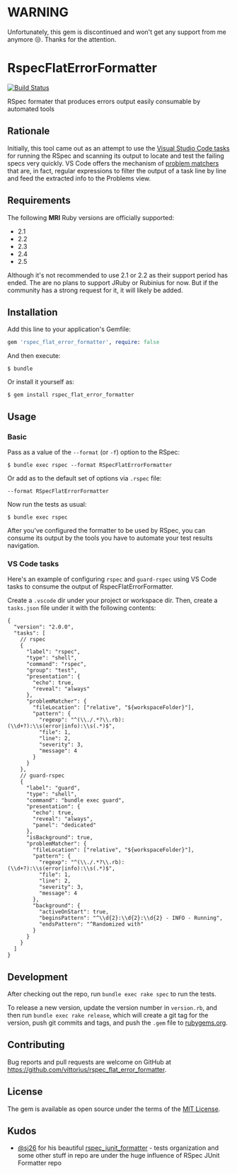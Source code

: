 # WARNING

Unfortunately, this gem is discontinued and won't get any support from me anymore :unamused:. Thanks for the attention.

# RspecFlatErrorFormatter

[![Build Status](https://travis-ci.org/vittorius/rspec_flat_error_formatter.svg?branch=master)](https://travis-ci.org/vittorius/rspec_flat_error_formatter)

RSpec formater that produces errors output easily consumable by automated tools

## Rationale

Initially, this tool came out as an attempt to use the [Visual Studio Code tasks](https://code.visualstudio.com/docs/editor/tasks) for running the RSpec and scanning its output to locate and test the failing specs very quickly. VS Code offers the mechanism of [problem matchers](https://code.visualstudio.com/docs/editor/tasks#_defining-a-problem-matcher) that are, in fact, regular expressions to filter the output of a task line by line and feed the extracted info to the Problems view.

## Requirements

The following **MRI** Ruby versions are officially supported:

* 2.1
* 2.2
* 2.3
* 2.4
* 2.5

Although it's not recommended to use 2.1 or 2.2 as their support period has ended. The are no plans to support JRuby or Rubinius for now. But if the community has a strong request for it, it will likely be added.

## Installation

Add this line to your application's Gemfile:

```ruby
gem 'rspec_flat_error_formatter', require: false
```

And then execute:

    $ bundle

Or install it yourself as:

    $ gem install rspec_flat_error_formatter

## Usage

### Basic

Pass as a value of the `--format` (or `-f`) option to the RSpec:

    $ bundle exec rspec --format RSpecFlatErrorFormatter


Or add as to the default set of options via `.rspec` file:

```
--format RSpecFlatErrorFormatter
```

Now run the tests as usual:

    $ bundle exec rspec

After you've configured the formatter to be used by RSpec, you can consume its output by the tools you have to automate your test results navigation.

### VS Code tasks

Here's an example of configuring `rspec` and `guard-rspec` using VS Code tasks to consume the output of RspecFlatErrorFormatter.

Create a `.vscode` dir under your project or workspace dir. Then, create a `tasks.json` file under it with the following contents:

```json5
{
  "version": "2.0.0",
  "tasks": [
    // rspec
    {
      "label": "rspec",
      "type": "shell",
      "command": "rspec",
      "group": "test",
      "presentation": {
        "echo": true,
        "reveal": "always"
      },
      "problemMatcher": {
        "fileLocation": ["relative", "${workspaceFolder}"],
        "pattern": {
          "regexp": "^(\\./.*?\\.rb):(\\d+?):\\s(error|info):\\s(.*)$",
          "file": 1,
          "line": 2,
          "severity": 3,
          "message": 4
        }
      }
    },
    // guard-rspec
    {
      "label": "guard",
      "type": "shell",
      "command": "bundle exec guard",
      "presentation": {
        "echo": true,
        "reveal": "always",
        "panel": "dedicated"
      },
      "isBackground": true,
      "problemMatcher": {
        "fileLocation": ["relative", "${workspaceFolder}"],
        "pattern": {
          "regexp": "^(\\./.*?\\.rb):(\\d+?):\\s(error|info):\\s(.*)$",
          "file": 1,
          "line": 2,
          "severity": 3,
          "message": 4
        },
        "background": {
          "activeOnStart": true,
          "beginsPattern": "^\\d{2}:\\d{2}:\\d{2} - INFO - Running",
          "endsPattern": "^Randomized with"
        }
      }
    }
  ]
}

```

## Development

After checking out the repo, run `bundle exec rake spec` to run the tests.

To release a new version, update the version number in `version.rb`, and then run `bundle exec rake release`, which will create a git tag for the version, push git commits and tags, and push the `.gem` file to [rubygems.org](https://rubygems.org).

## Contributing

Bug reports and pull requests are welcome on GitHub at https://github.com/vittorius/rspec_flat_error_formatter.

## License

The gem is available as open source under the terms of the [MIT License](https://opensource.org/licenses/MIT).

## Kudos

* [@sj26](https://github.com/sj26) for his beautiful [rspec_junit_formatter](https://github.com/sj26/rspec_junit_formatter) - tests organization and some other stuff in repo are under the huge influence of RSpec JUnit Formatter repo

